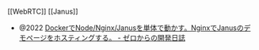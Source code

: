 [[WebRTC]] [[Janus]]

- @2022 [DockerでNode/Nginx/Janusを単体で動かす。NginxでJanusのデモページをホスティングする。 - ゼロからの開発日誌](https://nucamisoo.hatenablog.com/entry/2022/08/21/155935)
